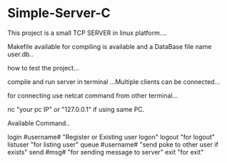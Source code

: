 # Simple-Server-C
This project is a small TCP SERVER in linux platform....

Makefile available for compiling is available and a DataBase file name user.db..

how to test the project...

compile and run server in terminal
...Multiple clients can be connected...

for connecting use netcat command from other terminal...

nc "your pc IP" or "127.0.0.1" if using same PC.

Available Command..

login #username#  "Register or Existing user logon"
logout "for logout"
listuser "for listing user"
queue #username# "send poke to other user if exists"
send #msg# "for sending message to server"
exit "for exit"




